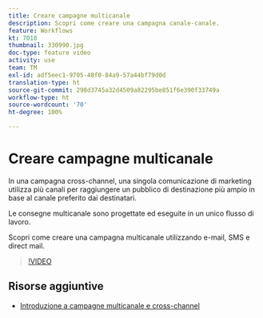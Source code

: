 ```yaml
---
title: Creare campagne multicanale
description: Scopri come creare una campagna canale-canale.
feature: Workflows
kt: 7018
thumbnail: 330990.jpg
doc-type: feature video
activity: use
team: TM
exl-id: adf5eec1-9705-48f0-84a9-57a44bf79d0d
translation-type: ht
source-git-commit: 298d3745a32d4509a82295be851f6e390f33749a
workflow-type: ht
source-wordcount: '70'
ht-degree: 100%

---
```


# Creare campagne multicanale

In una campagna cross-channel, una singola comunicazione di marketing utilizza più canali per raggiungere un pubblico di destinazione più ampio in base al canale preferito dai destinatari.

Le consegne multicanale sono progettate ed eseguite in un unico flusso di lavoro.

Scopri come creare una campagna multicanale utilizzando e-mail, SMS e direct mail.

>[!VIDEO](https://video.tv.adobe.com/v/330990?quality=12)

## Risorse aggiuntive

* [Introduzione a campagne multicanale e cross-channel](/help/orchestrating-campaigns/introduction-to-cross-and-multi-channel-campaigns.md)
